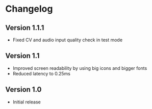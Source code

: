 # Changelog

## Version 1.1.1

- Fixed CV and audio input quality check in test mode


## Version 1.1

- Improved screen readability by using big icons and bigger fonts
- Reduced latency to 0.25ms


## Version 1.0

- Initial release
